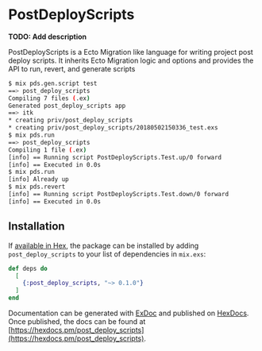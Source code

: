 # PostDeployScripts

**TODO: Add description**

PostDeployScripts is a Ecto Migration like language for writing project post deploy scripts.  It inherits Ecto Migration logic and options and provides the API to run, revert, and generate scripts

```bash
$ mix pds.gen.script test
==> post_deploy_scripts
Compiling 7 files (.ex)
Generated post_deploy_scripts app
==> itk
* creating priv/post_deploy_scripts
* creating priv/post_deploy_scripts/20180502150336_test.exs
$ mix pds.run
==> post_deploy_scripts
Compiling 1 file (.ex)
[info] == Running script PostDeployScripts.Test.up/0 forward
[info] == Executed in 0.0s
$ mix pds.run
[info] Already up
$ mix pds.revert
[info] == Running script PostDeployScripts.Test.down/0 forward
[info] == Executed in 0.0s
```

## Installation

If [available in Hex](https://hex.pm/docs/publish), the package can be installed
by adding `post_deploy_scripts` to your list of dependencies in `mix.exs`:

```elixir
def deps do
  [
    {:post_deploy_scripts, "~> 0.1.0"}
  ]
end
```

Documentation can be generated with [ExDoc](https://github.com/elixir-lang/ex_doc)
and published on [HexDocs](https://hexdocs.pm). Once published, the docs can
be found at [https://hexdocs.pm/post_deploy_scripts](https://hexdocs.pm/post_deploy_scripts).

